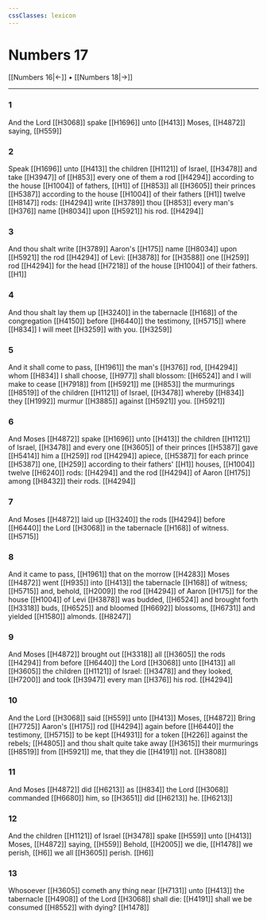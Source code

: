 ```yaml
---
cssClasses: lexicon
---
```

# Numbers 17

[[Numbers 16|←]] • [[Numbers 18|→]]

---

### 1
And the Lord [[H3068]] spake [[H1696]] unto [[H413]] Moses, [[H4872]] saying, [[H559]]

### 2
Speak [[H1696]] unto [[H413]] the children [[H1121]] of Israel, [[H3478]] and take [[H3947]] of [[H853]] every one of them a rod [[H4294]] according to the house [[H1004]] of fathers, [[H1]] of [[H853]] all [[H3605]] their princes [[H5387]] according to the house [[H1004]] of their fathers [[H1]] twelve [[H8147]] rods: [[H4294]] write [[H3789]]  thou [[H853]] every man's [[H376]] name [[H8034]] upon [[H5921]] his rod. [[H4294]]

### 3
And thou shalt write [[H3789]] Aaron's [[H175]] name [[H8034]] upon [[H5921]] the rod [[H4294]] of Levi: [[H3878]] for [[H3588]] one [[H259]] rod [[H4294]] for the head [[H7218]] of the house [[H1004]] of their fathers. [[H1]]

### 4
And thou shalt lay them up [[H3240]] in the tabernacle [[H168]] of the congregation [[H4150]] before [[H6440]] the testimony, [[H5715]] where [[H834]] I will meet [[H3259]] with you. [[H3259]]

### 5
And it shall come to pass, [[H1961]] the man's [[H376]] rod, [[H4294]] whom [[H834]] I shall choose, [[H977]] shall blossom: [[H6524]] and I will make to cease [[H7918]] from [[H5921]]  me [[H853]] the murmurings [[H8519]] of the children [[H1121]] of Israel, [[H3478]] whereby [[H834]] they [[H1992]] murmur [[H3885]] against [[H5921]] you. [[H5921]]

### 6
And Moses [[H4872]] spake [[H1696]] unto [[H413]] the children [[H1121]] of Israel, [[H3478]] and every one [[H3605]] of their princes [[H5387]] gave [[H5414]] him a [[H259]] rod [[H4294]] apiece, [[H5387]] for each prince [[H5387]] one, [[H259]] according to their fathers' [[H1]] houses, [[H1004]] twelve [[H6240]] rods: [[H4294]] and the rod [[H4294]] of Aaron [[H175]] among [[H8432]] their rods. [[H4294]]

### 7
And Moses [[H4872]] laid up [[H3240]] the rods [[H4294]] before [[H6440]] the Lord [[H3068]] in the tabernacle [[H168]] of witness. [[H5715]]

### 8
And it came to pass, [[H1961]] that on the morrow [[H4283]] Moses [[H4872]] went [[H935]] into [[H413]] the tabernacle [[H168]] of witness; [[H5715]] and, behold, [[H2009]] the rod [[H4294]] of Aaron [[H175]] for the house [[H1004]] of Levi [[H3878]] was budded, [[H6524]] and brought forth [[H3318]] buds, [[H6525]] and bloomed [[H6692]] blossoms, [[H6731]] and yielded [[H1580]] almonds. [[H8247]]

### 9
And Moses [[H4872]] brought out [[H3318]] all [[H3605]] the rods [[H4294]] from before [[H6440]] the Lord [[H3068]] unto [[H413]] all [[H3605]] the children [[H1121]] of Israel: [[H3478]] and they looked, [[H7200]] and took [[H3947]] every man [[H376]] his rod. [[H4294]]

### 10
And the Lord [[H3068]] said [[H559]] unto [[H413]] Moses, [[H4872]] Bring [[H7725]] Aaron's [[H175]] rod [[H4294]] again before [[H6440]] the testimony, [[H5715]] to be kept [[H4931]] for a token [[H226]] against the rebels; [[H4805]] and thou shalt quite take away [[H3615]] their murmurings [[H8519]] from [[H5921]] me, that they die [[H4191]] not. [[H3808]]

### 11
And Moses [[H4872]] did [[H6213]] as [[H834]] the Lord [[H3068]] commanded [[H6680]] him, so [[H3651]] did [[H6213]] he. [[H6213]]

### 12
And the children [[H1121]] of Israel [[H3478]] spake [[H559]] unto [[H413]] Moses, [[H4872]] saying, [[H559]] Behold, [[H2005]] we die, [[H1478]] we perish, [[H6]] we all [[H3605]] perish. [[H6]]

### 13
Whosoever [[H3605]] cometh any thing near [[H7131]] unto [[H413]] the tabernacle [[H4908]] of the Lord [[H3068]] shall die: [[H4191]] shall we be consumed [[H8552]] with dying? [[H1478]]